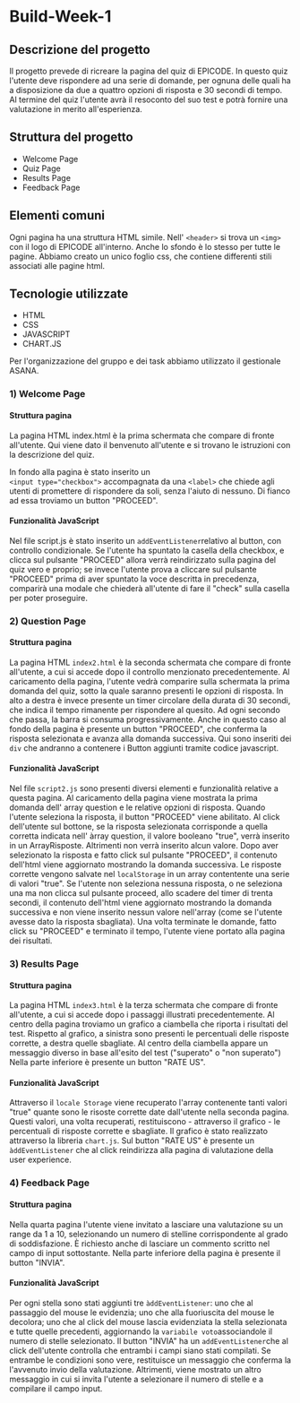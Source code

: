 # Build-Week-1

## Descrizione del progetto

Il progetto prevede di ricreare la pagina del quiz di EPICODE. In questo quiz l'utente deve rispondere ad una serie di domande, per ognuna delle quali ha a disposizione da due a quattro opzioni di risposta e 30 secondi di tempo.
Al termine del quiz l'utente avrà il resoconto del suo test e potrà fornire una valutazione in merito all'esperienza.

## Struttura del progetto

- Welcome Page
- Quiz Page
- Results Page
- Feedback Page

## Elementi comuni

Ogni pagina ha una struttura HTML simile. Nell' `<header>` si trova un `<img>` con il logo di EPICODE all'interno. Anche lo sfondo è lo stesso per tutte le pagine.
Abbiamo creato un unico foglio css, che contiene differenti stili associati alle pagine html.

## Tecnologie utilizzate

- HTML
- CSS
- JAVASCRIPT
- CHART.JS

Per l'organizzazione del gruppo e dei task abbiamo utilizzato il gestionale ASANA.

### 1) Welcome Page

#### Struttura pagina

La pagina HTML
index.html
è la prima schermata che compare di fronte all'utente. Qui viene dato il benvenuto all'utente e si trovano le istruzioni con la descrizione del quiz.

In fondo alla pagina è stato inserito un  
`<input type="checkbox">`
accompagnata da una
`<label>`
che chiede agli utenti di promettere di rispondere da soli, senza l'aiuto di nessuno. Di fianco ad essa troviamo un button "PROCEED".

#### Funzionalità JavaScript

Nel file script.js è stato inserito un `addEventListener`relativo al button, con controllo condizionale.
Se l'utente ha spuntato la casella della checkbox, e clicca sul pulsante "PROCEED" allora verrà reindirizzato sulla pagina del quiz vero e proprio; se invece l'utente prova a cliccare sul pulsante "PROCEED" prima di aver spuntato la voce descritta in precedenza, comparirà una modale che chiederà all'utente di fare il "check" sulla casella per poter proseguire.

### 2) Question Page

#### Struttura pagina

La pagina HTML `index2.html` è la seconda schermata che compare di fronte all'utente, a cui si accede dopo il controllo menzionato precedentemente. Al caricamento della pagina, l'utente vedrà comparire sulla schermata la prima domanda del quiz, sotto la quale saranno presenti le opzioni di risposta. In alto a destra è invece presente un timer circolare della durata di 30 secondi, che indica il tempo rimanente per rispondere al quesito. Ad ogni secondo che passa, la barra si consuma progressivamente.
Anche in questo caso al fondo della pagina è presente un button "PROCEED", che conferma la risposta selezionata e avanza alla domanda successiva.
Qui sono inseriti dei `div` che andranno a contenere i Button aggiunti tramite codice javascript.

#### Funzionalità JavaScript

Nel file `script2.js` sono presenti diversi elementi e funzionalità relative a questa pagina.
Al caricamento della pagina viene mostrata la prima domanda dell' array question e le relative opzioni di risposta. Quando l'utente seleziona la risposta, il button "PROCEED" viene abilitato. Al click dell'utente sul bottone, se la risposta selezionata corrisponde a quella corretta indicata nell' àrray question, il valore booleano "true", verrà inserito in un ArrayRisposte. Altrimenti non verrà inserito alcun valore.
Dopo aver selezionato la risposta e fatto click sul pulsante "PROCEED", il contenuto dell'html viene aggiornato mostrando la domanda successiva. Le risposte corrette vengono salvate nel `localStorage` in un array contentente una serie di valori "true".
Se l'utente non seleziona nessuna risposta, o ne seleziona una ma non clicca sul pulsante proceed, allo scadere del timer di trenta secondi, il contenuto dell'html viene aggiornato mostrando la domanda successiva e non viene inserito nessun valore nell'array (come se l'utente avesse dato la risposta sbagliata).
Una volta terminate le domande, fatto click su "PROCEED" e terminato il tempo, l'utente viene portato alla pagina dei risultati.

### 3) Results Page

#### Struttura pagina

La pagina HTML `index3.html` è la terza schermata che compare di fronte all'utente, a cui si accede dopo i passaggi illustrati precedentemente.
Al centro della pagina troviamo un grafico a ciambella che riporta i risultati del test.
Rispetto al grafico, a sinistra sono presenti le percentuali delle risposte corrette, a destra quelle sbagliate.
Al centro della ciambella appare un messaggio diverso in base all'esito del test ("superato" o "non superato")
Nella parte inferiore è presente un button "RATE US".

#### Funzionalità JavaScript

Attraverso il `locale Storage` viene recuperato l'array contenente tanti valori "true" quante sono le risoste corrette date dall'utente nella seconda pagina.
Questi valori, una volta recuperati, restituiscono - attraverso il grafico - le percentuali di risposte corrette e sbagliate.
Il grafico è stato realizzato attraverso la libreria `chart.js`.
Sul button "RATE US" è presente un `àddEventListener` che al click reindirizza alla pagina di valutazione della user experience.

### 4) Feedback Page

#### Struttura pagina

Nella quarta pagina l'utente viene invitato a lasciare una valutazione su un range da 1 a 10, selezionando un numero di stelline corrispondente al grado di soddisfazione.
È richiesto anche di lasciare un commento scritto nel campo di input sottostante.
Nella parte inferiore della pagina è presente il button "INVIA".

#### Funzionalità JavaScript

Per ogni stella sono stati aggiunti tre `àddEventListener`: uno che al passaggio del mouse le evidenzia; uno che alla fuoriuscita del mouse le decolora; uno che al click del mouse lascia evidenziata la stella selezionata e tutte quelle precedenti, aggiornando la `variabile voto`associandole il numero di stelle selezionato.
Il button "INVIA" ha un `addEventListener`che al click dell'utente controlla che entrambi i campi siano stati compilati. Se entrambe le condizioni sono vere, restituisce un messaggio che conferma la l'avvenuto invio della valutazione. Altrimenti, viene mostrato un altro messaggio in cui si invita l'utente a selezionare il numero di stelle e a compilare il campo input.
